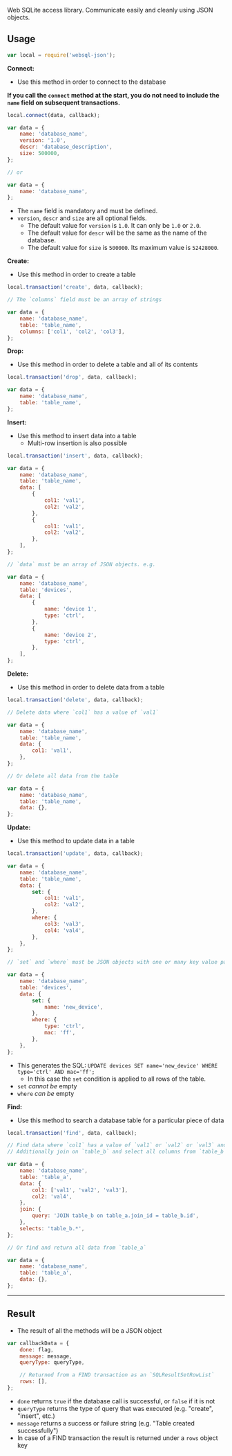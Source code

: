 Web SQLite access library. Communicate easily and cleanly using JSON objects.

## Usage

```js
var local = require('websql-json');
```

**Connect:**

- Use this method in order to connect to the database

**If you call the `connect` method at the start, you do not need to include the `name` field on subsequent transactions.**

```js
local.connect(data, callback);

var data = {
    name: 'database_name',
    version: '1.0',
    descr: 'database_description',
    size: 500000,
};

// or

var data = {
    name: 'database_name',
};
```

- The `name` field is mandatory and must be defined.
- `version`, `descr` and `size` are all optional fields.
  - The default value for `version` is `1.0`. It can only be `1.0` or `2.0`.
  - The default value for `descr` will be the same as the name of the database.
  - The default value for `size` is `500000`. Its maximum value is `52428000`.

**Create:**

- Use this method in order to create a table

```js
local.transaction('create', data, callback);

// The `columns` field must be an array of strings

var data = {
    name: 'database_name',
    table: 'table_name',
    columns: ['col1', 'col2', 'col3'],
};
```

**Drop:**

- Use this method in order to delete a table and all of its contents

```js
local.transaction('drop', data, callback);

var data = {
    name: 'database_name',
    table: 'table_name',
};
```

**Insert:**

- Use this method to insert data into a table
  - Multi-row insertion is also possible

```js
local.transaction('insert', data, callback);

var data = {
    name: 'database_name',
    table: 'table_name',
    data: [
        {
            col1: 'val1',
            col2: 'val2',
        },
        {
            col1: 'val1',
            col2: 'val2',
        },
    ],
};

// `data` must be an array of JSON objects. e.g.

var data = {
    name: 'database_name',
    table: 'devices',
    data: [
        {
            name: 'device 1',
            type: 'ctrl',
        },
        {
            name: 'device 2',
            type: 'ctrl',
        },
    ],
};
```

**Delete:**

- Use this method in order to delete data from a table

```js
local.transaction('delete', data, callback);

// Delete data where `col1` has a value of `val1`

var data = {
    name: 'database_name',
    table: 'table_name',
    data: {
        col1: 'val1',
    },
};

// Or delete all data from the table

var data = {
    name: 'database_name',
    table: 'table_name',
    data: {},
};
```

**Update:**

- Use this method to update data in a table

```js
local.transaction('update', data, callback);

var data = {
    name: 'database_name',
    table: 'table_name',
    data: {
        set: {
            col1: 'val1',
            col2: 'val2',
        },
        where: {
            col3: 'val3',
            col4: 'val4',
        },
    },
};

// `set` and `where` must be JSON objects with one or many key value pairs. e.g.

var data = {
    name: 'database_name',
    table: 'devices',
    data: {
        set: {
            name: 'new_device',
        },
        where: {
            type: 'ctrl',
            mac: 'ff',
        },
    },
};
```

- This generates the SQL: `UPDATE devices SET name='new_device' WHERE type='ctrl' AND mac='ff';`
  - In this case the `set` condition is applied to all rows of the table.
- `set` _cannot be_ empty
- `where` _can be_ empty

**Find:**

- Use this method to search a database table for a particular piece of data

```js
local.transaction('find', data, callback);

// Find data where `col1` has a value of `val1` or `val2` or `val3` and `col2` has a value of `val4`
// Additionally join on `table_b` and select all columns from `table_b`

var data = {
    name: 'database_name',
    table: 'table_a',
    data: {
        col1: ['val1', 'val2', 'val3'],
        col2: 'val4',
    },
    join: {
        query: 'JOIN table_b on table_a.join_id = table_b.id',
    },
    selects: 'table_b.*',
};

// Or find and return all data from `table_a`

var data = {
    name: 'database_name',
    table: 'table_a',
    data: {},
};
```

---

## Result

- The result of all the methods will be a JSON object

```js
var callbackData = {
    done: flag,
    message: message,
    queryType: queryType,

    // Returned from a FIND transaction as an `SQLResultSetRowList`
    rows: [],
};
```

- `done` returns `true` if the database call is successful, or `false` if it is not
- `queryType` returns the type of query that was executed (e.g. "create", "insert", etc.)
- `message` returns a success or failure string (e.g. "Table created successfully")
- In case of a FIND transaction the result is returned under a `rows` object key